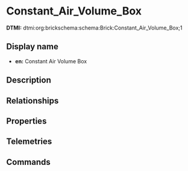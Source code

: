 # Constant_Air_Volume_Box
**DTMI:** dtmi:org:brickschema:schema:Brick:Constant_Air_Volume_Box;1
## Display name
- **en:** Constant Air Volume Box
## Description
## Relationships
## Properties
## Telemetries
## Commands

